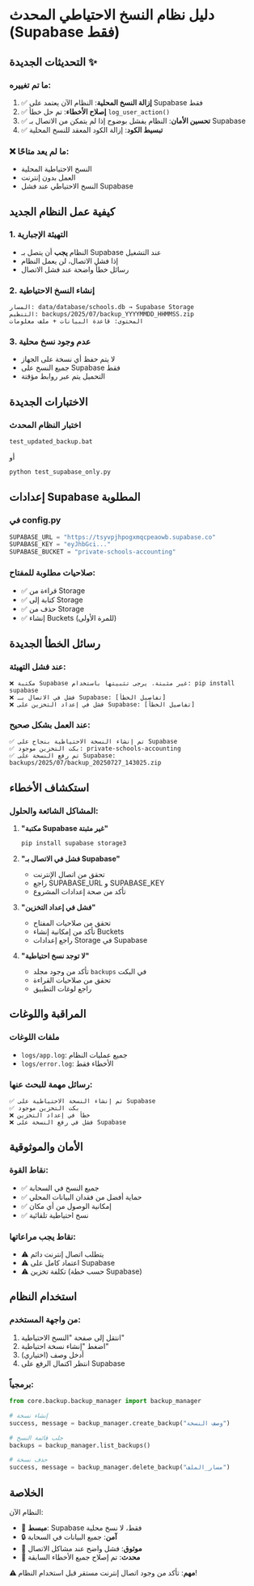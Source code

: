 # دليل نظام النسخ الاحتياطي المحدث (Supabase فقط)

## التحديثات الجديدة ✨

### ما تم تغييره:
1. ✅ **إزالة النسخ المحلية**: النظام الآن يعتمد على Supabase فقط
2. ✅ **إصلاح الأخطاء**: تم حل خطأ `log_user_action()` 
3. ✅ **تحسين الأمان**: النظام يفشل بوضوح إذا لم يتمكن من الاتصال بـ Supabase
4. ✅ **تبسيط الكود**: إزالة الكود المعقد للنسخ المحلية

### ❌ ما لم يعد متاحًا:
- النسخ الاحتياطية المحلية
- العمل بدون إنترنت
- النسخ الاحتياطي عند فشل Supabase

## كيفية عمل النظام الجديد

### 1. التهيئة الإجبارية
- النظام **يجب** أن يتصل بـ Supabase عند التشغيل
- إذا فشل الاتصال، لن يعمل النظام
- رسائل خطأ واضحة عند فشل الاتصال

### 2. إنشاء النسخ الاحتياطية
```
المسار: data/database/schools.db → Supabase Storage
التنظيم: backups/2025/07/backup_YYYYMMDD_HHMMSS.zip
المحتوى: قاعدة البيانات + ملف معلومات
```

### 3. عدم وجود نسخ محلية
- لا يتم حفظ أي نسخة على الجهاز
- جميع النسخ على Supabase فقط
- التحميل يتم عبر روابط مؤقتة

## الاختبارات الجديدة

### اختبار النظام المحدث
```bash
test_updated_backup.bat
```
أو
```bash
python test_supabase_only.py
```

## إعدادات Supabase المطلوبة

### في config.py
```python
SUPABASE_URL = "https://tsyvpjhpogxmqcpeaowb.supabase.co"
SUPABASE_KEY = "eyJhbGci..."
SUPABASE_BUCKET = "private-schools-accounting"
```

### صلاحيات مطلوبة للمفتاح:
- ✅ قراءة من Storage
- ✅ كتابة إلى Storage  
- ✅ حذف من Storage
- ✅ إنشاء Buckets (للمرة الأولى)

## رسائل الخطأ الجديدة

### عند فشل التهيئة:
```
❌ مكتبة Supabase غير مثبتة. يرجى تثبيتها باستخدام: pip install supabase
❌ فشل في الاتصال بـ Supabase: [تفاصيل الخطأ]
❌ فشل في إعداد التخزين على Supabase: [تفاصيل الخطأ]
```

### عند العمل بشكل صحيح:
```
✅ تم إنشاء النسخة الاحتياطية بنجاح على Supabase
✅ بكت التخزين موجود: private-schools-accounting
✅ تم رفع النسخة على Supabase: backups/2025/07/backup_20250727_143025.zip
```

## استكشاف الأخطاء

### المشاكل الشائعة والحلول:

1. **"مكتبة Supabase غير مثبتة"**
   ```bash
   pip install supabase storage3
   ```

2. **"فشل في الاتصال بـ Supabase"**
   - تحقق من اتصال الإنترنت
   - راجع SUPABASE_URL و SUPABASE_KEY
   - تأكد من صحة إعدادات المشروع

3. **"فشل في إعداد التخزين"**
   - تحقق من صلاحيات المفتاح
   - تأكد من إمكانية إنشاء Buckets
   - راجع إعدادات Storage في Supabase

4. **"لا توجد نسخ احتياطية"**
   - تأكد من وجود مجلد `backups` في البكت
   - تحقق من صلاحيات القراءة
   - راجع لوغات التطبيق

## المراقبة واللوغات

### ملفات اللوغات
- `logs/app.log`: جميع عمليات النظام
- `logs/error.log`: الأخطاء فقط

### رسائل مهمة للبحث عنها:
```
✅ تم إنشاء النسخة الاحتياطية على Supabase
✅ بكت التخزين موجود
❌ خطأ في إعداد التخزين
❌ فشل في رفع النسخة على Supabase
```

## الأمان والموثوقية

### نقاط القوة:
- ✅ جميع النسخ في السحابة
- ✅ حماية أفضل من فقدان البيانات المحلي
- ✅ إمكانية الوصول من أي مكان
- ✅ نسخ احتياطية تلقائية

### نقاط يجب مراعاتها:
- ⚠️ يتطلب اتصال إنترنت دائم
- ⚠️ اعتماد كامل على Supabase
- ⚠️ تكلفة تخزين (حسب خطة Supabase)

## استخدام النظام

### من واجهة المستخدم:
1. انتقل إلى صفحة "النسخ الاحتياطية"
2. اضغط "إنشاء نسخة احتياطية"
3. أدخل وصف (اختياري)
4. انتظر اكتمال الرفع على Supabase

### برمجياً:
```python
from core.backup.backup_manager import backup_manager

# إنشاء نسخة
success, message = backup_manager.create_backup("وصف النسخة")

# جلب قائمة النسخ
backups = backup_manager.list_backups()

# حذف نسخة
success, message = backup_manager.delete_backup("مسار_الملف")
```

## الخلاصة

النظام الآن:
- 🎯 **مبسط**: Supabase فقط، لا نسخ محلية
- 🔒 **آمن**: جميع البيانات في السحابة
- 🚀 **موثوق**: فشل واضح عند مشاكل الاتصال
- 🔧 **محدث**: تم إصلاح جميع الأخطاء السابقة

**⚠️ مهم**: تأكد من وجود اتصال إنترنت مستقر قبل استخدام النظام!
